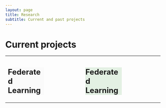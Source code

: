 ```yaml
---
layout: page
title: Research
subtitle: Current and past projects
---
```

<style>
    .div-1 {
       background-color: #FAFAFA; 
  max-width:50%;
  left: 0px;
  right: 0px;
  top: 0px;
    }
    
    .div-2 {
        max-width:50%;
    	background-color: rgba(0, 128, 0, 0.1);
       background-size: contain
    }
  
</style>

# Current projects

<table>
<tr>
<td style="border: none;">
 <div class="div-1">
   <h2> Federated Learning
     </h2>
</td>
     <td style="border: none;">
 <div class="div-2">
   <h2> Federated Learning
     </h2>
</td>
     
</tr>
</table>
